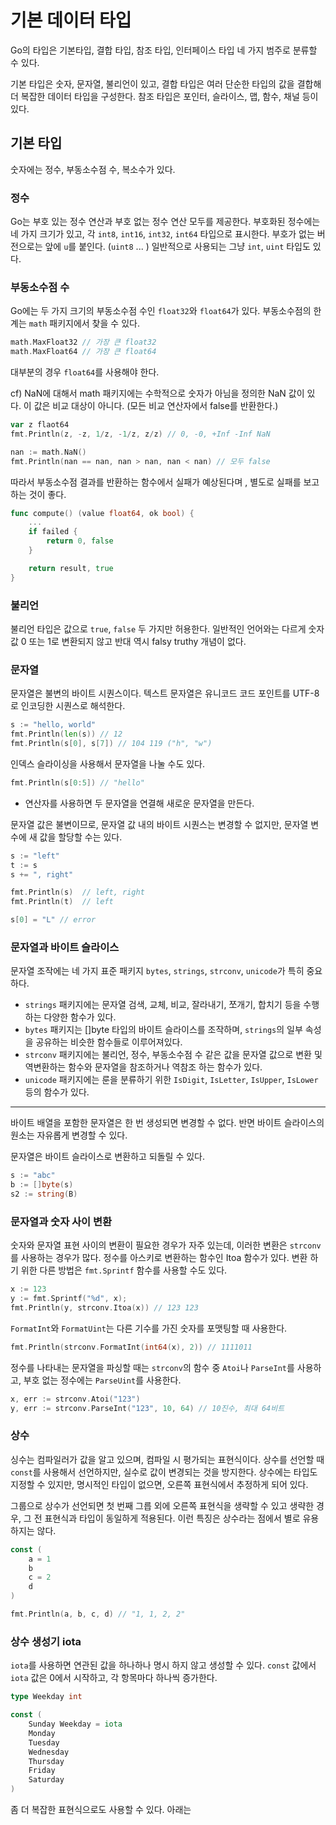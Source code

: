 # 기본 데이터 타입

Go의 타입은 기본타입, 결합 타입, 참조 타입, 인터페이스 타입 네 가지 범주로 분류할 수 있다.

기본 타입은 숫자, 문자열, 불리언이 있고, 결합 타입은 여러 단순한 타입의 값을 결합해 더 복잡한 데이터 타입을 구성한다. 참조 타입은 포인터, 슬라이스, 맵, 함수, 채널 등이 있다.

## 기본 타입

숫자에는 정수, 부동소수점 수, 복소수가 있다.

### 정수

Go는 부호 있는 정수 연산과 부호 없는 정수 연산 모두를 제공한다. 부호화된 정수에는 네 가지 크기가 있고, 각 `int8`, `int16`, `int32`, `int64` 타입으로 표시한다. 부호가 없는 버전으로는 앞에 `u`를 붙인다. (`uint8` ... ) 일반적으로 사용되는 그냥 `int`, `uint` 타입도 있다.

### 부동소수점 수

Go에는 두 가지 크기의 부동소수점 수인 `float32`와 `float64`가 있다. 부동소수점의 한계는 `math` 패키지에서 찾을 수 있다.

```go
math.MaxFloat32 // 가장 큰 float32
math.MaxFloat64 // 가장 큰 float64
```

대부분의 경우 `float64`를 사용해야 한다.

cf) NaN에 대해서
math 패키지에는 수학적으로 숫자가 아님을 정의한 NaN 값이 있다. 이 값은 비교 대상이 아니다. (모든 비교 연산자에서 false를 반환한다.)

```go
var z flaot64
fmt.Println(z, -z, 1/z, -1/z, z/z) // 0, -0, +Inf -Inf NaN

nan := math.NaN()
fmt.Println(nan == nan, nan > nan, nan < nan) // 모두 false
```

따라서 부동소수점 결과를 반환하는 함수에서 실패가 예상된다며 , 별도로 실패를 보고 하는 것이 좋다.

```go
func compute() (value float64, ok bool) {
    ...
    if failed {
        return 0, false
    }

    return result, true
}
```

### 불리언

불리언 타입은 값으로 `true`, `false` 두 가지만 허용한다. 일반적인 언어와는 다르게 숫자 값 0 또는 1로 변환되지 않고 반대 역시 falsy truthy 개념이 없다.

### 문자열

문자열은 불변의 바이트 시퀀스이다. 텍스트 문자열은 유니코드 코드 포인트를 UTF-8로 인코딩한 시퀀스로 해석한다.

```go
s := "hello, world"
fmt.Println(len(s)) // 12
fmt.Println(s[0], s[7]) // 104 119 ("h", "w")
```

인덱스 슬라이싱을 사용해서 문자열을 나눌 수도 있다.

```go
fmt.Println(s[0:5]) // "hello"
```

- 연산자를 사용하면 두 문자열을 연결해 새로운 문자열을 만든다.

문자열 값은 불변이므로, 문자열 값 내의 바이트 시퀀스는 변경할 수 없지만, 문자열 변수에 새 값을 할당할 수는 있다.

```go
s := "left"
t := s
s += ", right"

fmt.Println(s)  // left, right
fmt.Println(t)  // left

s[0] = "L" // error
```

### 문자열과 바이트 슬라이스

문자열 조작에는 네 가지 표준 패키지 `bytes`, `strings`, `strconv`, `unicode`가 특히 중요하다.

- `strings` 패키지에는 문자열 검색, 교체, 비교, 잘라내기, 쪼개기, 합치기 등을 수행하는 다양한 함수가 있다.
- `bytes` 패키지는 []byte 타입의 바이트 슬라이스를 조작하며, `strings`의 일부 속성을 공유하는 비슷한 함수들로 이루어져있다.
- `strconv` 패키지에는 불리언, 정수, 부동소수점 수 같은 값을 문자열 값으로 변환 및 역변환하는 함수와 문자열을 참조하거나 역참조 하는 함수가 있다.
- `unicode` 패키지에는 룬을 분류하기 위한 `IsDigit`, `IsLetter`, `IsUpper`, `IsLower` 등의 함수가 있다.

---

바이트 배열을 포함한 문자열은 한 번 생성되면 변경할 수 없다. 반면 바이트 슬라이스의 원소는 자유롭게 변경할 수 있다.

문자열은 바이트 슬라이스로 변환하고 되돌릴 수 있다.

```go
s := "abc"
b := []byte(s)
s2 := string(B)
```

### 문자열과 숫자 사이 변환

숫자와 문자열 표현 사이의 변환이 필요한 경우가 자주 있는데, 이러한 변환은 `strconv`를 사용하는 경우가 많다. 정수를 아스키로 변환하는 함수인 Itoa 함수가 있다.
변환 하기 위한 다른 방법은 `fmt.Sprintf` 함수를 사용할 수도 있다.

```go
x := 123
y := fmt.Sprintf("%d", x);
fmt.Println(y, strconv.Itoa(x)) // 123 123
```

`FormatInt`와 `FormatUint`는 다른 기수를 가진 숫자를 포맷팅할 때 사용한다.

```go
fmt.Println(strconv.FormatInt(int64(x), 2)) // 1111011
```

정수를 나타내는 문자열을 파싱할 때는 `strconv`의 함수 중 `Atoi`나 `ParseInt`를 사용하고, 부호 없는 정수에는 `ParseUint`를 사용한다.

```go
x, err := strconv.Atoi("123")
y, err := strconv.ParseInt("123", 10, 64) // 10진수, 최대 64비트
```

### 상수

싱수는 컴파일러가 값을 알고 있으며, 컴파일 시 평가되는 표현식이다. 상수를 선언할 때 `const`를 사용해서 선언하지만, 실수로 값이 변경되는 것을 방지한다. 상수에는 타입도 지정할 수 있지만, 명시적인 타입이 없으면, 오른쪽 표현식에서 추정하게 되어 있다.

그룹으로 상수가 선언되면 첫 번째 그릅 외에 오른쪽 표현식을 생략할 수 있고 생략한 경우, 그 전 표현식과 타입이 동일하게 적용된다. 이런 특징은 상수라는 점에서 별로 유용하지는 않다.

```go
const (
    a = 1
    b
    c = 2
    d
)

fmt.Println(a, b, c, d) // "1, 1, 2, 2"
```

### 상수 생성기 iota

`iota`를 사용하면 연관된 값을 하나하나 명시 하지 않고 생성할 수 있다. `const` 값에서 `iota` 값은 0에서 시작하고, 각 항목마다 하나씩 증가한다.

```go
type Weekday int

const (
    Sunday Weekday = iota
    Monday
    Tuesday
    Wednesday
    Thursday
    Friday
    Saturday
)
```

좀 더 복잡한 표현식으로도 사용할 수 있다. 아래는
